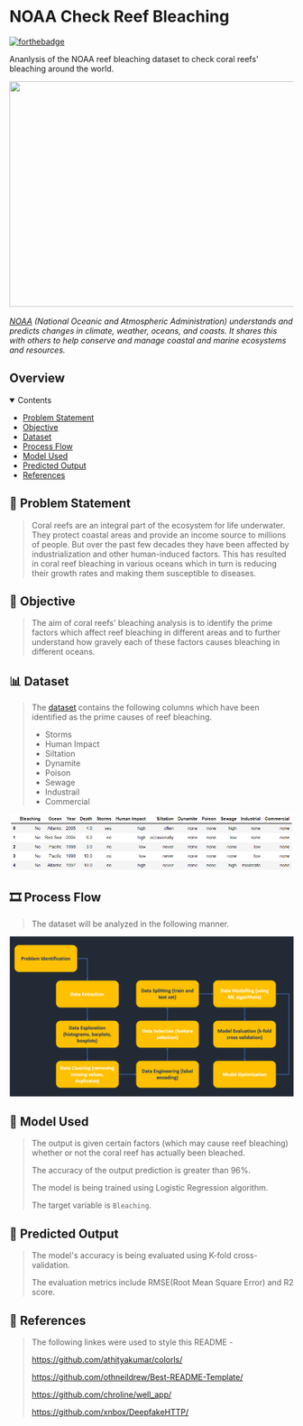 <!-- INTRODUCTION -->

# NOAA Check Reef Bleaching

[![forthebadge](http://forthebadge.com/images/badges/made-with-python.svg)](http://forthebadge.com)

Ananlysis of the NOAA reef bleaching dataset to check coral reefs' bleaching around the world.

<p align="center">
<img src="https://www.worldatlas.com/r/w1200/upload/22/87/70/coral-reef-singapore-aquarium-volodymyr-goinyk.jpg" height="400" width="700">
</p>

*[NOAA](https://www.noaa.gov/) (National Oceanic and Atmospheric Administration) understands and predicts changes in climate, weather, oceans, and coasts. It shares this with others to help conserve and manage coastal and marine ecosystems and resources.*

<!-- ABOUT THE PROJECT -->

## Overview

<details open="open">
  <summary>Contents</summary>
  <ul>
    <li>
      <a href="#problem-statement">Problem Statement</a>
    </li>
    <li>
      <a href="#objective">Objective</a>
    </li>
    <li>
      <a href="#dataset">Dataset</a>
    </li>
    <li>
      <a href="#process-flow">Process Flow</a>
    </li>
    <li>
      <a href="#model-used">Model Used</a>
    </li>
    <li>
      <a href="#predicted-output">Predicted Output</a>
    </li>
    <li>
      <a href="#references">References</a>
    </li>
  </ul>
</details>

<!-- DETAILED EXPLANATION -->

## 🤔 Problem Statement

> Coral reefs are an integral part of the ecosystem for life underwater. They protect coastal areas and provide an income source to millions of people.
> But over the past few decades they have been affected by industrialization and other human-induced factors.
> This has resulted in coral reef bleaching in various oceans which in turn is reducing their growth rates and making them susceptible to diseases.

## 🎯 Objective

> The aim of coral reefs' bleaching analysis is to identify the prime factors which affect reef bleaching in different areas and to further understand how gravely each of these factors causes bleaching in different oceans.

## 📊 Dataset

> The [dataset](https://www.kaggle.com/oasisdata/noaa-reef-check-coral-bleaching-data) contains the following columns which have been identified as the prime causes of reef bleaching.
> 
> * Storms
> * Human Impact
> * Siltation
> * Dynamite
> * Poison
> * Sewage
> * Industrail
> * Commercial
> 
> <p align="center">
  <img src="dataset.PNG">
  </p>

## 🎞️ Process Flow

> The dataset will be analyzed in the following manner.
> 
> <p align="center">
  <img src="process-flow.PNG">
  </p>

## 🤖 Model Used

> The output is given certain factors (which may cause reef bleaching) whether or not the coral reef has actually been bleached.
> 
> The accuracy of the output prediction is greater than 96%.
> 
> The model is being trained using Logistic Regression algorithm.
> 
> The target variable is `Bleaching`.

## 💯 Predicted Output

> The model's accuracy is being evaluated using K-fold cross-validation.
> 
> The evaluation metrics include RMSE(Root Mean Square Error) and R2 score.

## 🔖 References

> The following linkes were used to style this README -
> 
> https://github.com/athityakumar/colorls/
> 
> https://github.com/othneildrew/Best-README-Template/
> 
> https://github.com/chroline/well_app/
> 
> https://github.com/xnbox/DeepfakeHTTP/

